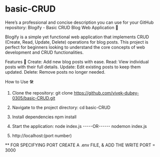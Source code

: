 # basic-CRUD
 Here’s a professional and concise description you can use for your GitHub repository:  Blogify - Basic CRUD Blog Web Application 📝

 Blogify is a simple yet functional web application that implements CRUD (Create, Read, Update, Delete) operations for blog posts. This project is perfect for beginners looking to understand the core concepts of web development and CRUD functionalities.

Features 🚀
Create: Add new blog posts with ease.
Read: View individual posts with their full details.
Update: Edit existing posts to keep them updated.
Delete: Remove posts no longer needed.

How to Use 🛠️
1. Clone the repository:
   git clone https://github.com/vivek-dubey-0305/basic-CRUD.git

2. Navigate to the project directory:
   cd basic-CRUD

3. Install dependencies
   npm install

4. Start the application:
   node index.js
   -----OR------
   nodemon index.js

5. http://localhost:(port number)

** FOR SPECIFYING PORT CREATE A .env FILE, & ADD THE WRITE PORT = 3000






